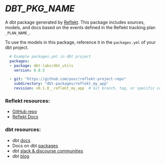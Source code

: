 # _DBT_PKG_NAME_
A dbt package generated by [Reflekt](https://github.com/GClunies/reflekt). This package includes sources, models, and docs based on the events defined in the Reflekt tracking plan `_PLAN_NAME_`.

To use the models in this package, reference it in the `packages.yml` of your dbt project.

```yaml
  # Example packages.yml in dbt project
  packages:
  - package: dbt-labs/dbt_utils
    version: 0.8.5

  - git: "https://github.com/your/reflekt-project-repo"
    subdirectory: "dbt-packages/reflekt_my_app"
    revision: v0.1.0__reflekt_my_app  # Git branch, tag, or specific commit (full 40-character hash)
  ```

### Reflekt resources:
- [GitHub repo](https://github.com/GClunies/reflekt)
- [Reflekt Docs](https://github.com/GClunies/reflekt/docs/DOCUMENTATION.md/#reflekt-docs)

### dbt resources:
- dbt [docs](https://docs.getdbt.com/docs/introduction)
- Docs on dbt [packages](https://docs.getdbt.com/docs/building-a-dbt-project/package-management/)
- dbt [slack & discourse communities](https://community.getdbt.com/)
- dbt [blog](https://blog.getdbt.com/)
